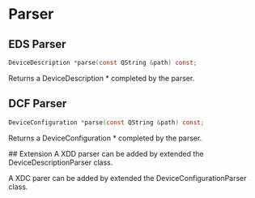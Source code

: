 # Parser

## EDS Parser

```c
DeviceDescription *parse(const QString &path) const;
```
Returns a DeviceDescription * completed by the parser.

## DCF Parser
```c
DeviceConfiguration *parse(const QString &path) const;
```
Returns a DeviceConfiguration * completed by the parser.

## Extension
A XDD parser can be added by extended the DeviceDescriptionParser class.

A XDC parer can be added by extended the DeviceConfigurationParser class.
